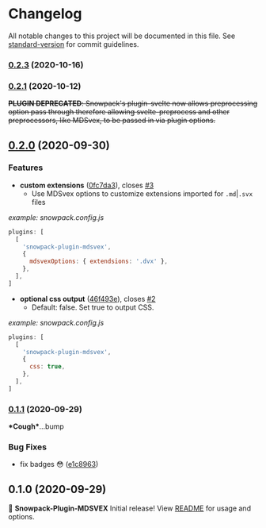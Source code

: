 # Changelog

All notable changes to this project will be documented in this file. See [standard-version](https://github.com/conventional-changelog/standard-version) for commit guidelines.

### [0.2.3](https://github.com/Studiobear/snowpack-plugin-mdsvex/compare/v0.2.1...v0.2.3) (2020-10-16)

### [0.2.1](https://github.com/Studiobear/snowpack-plugin-mdsvex/compare/v0.2.0...v0.2.1) (2020-10-12)

~~**PLUGIN DEPRECATED**: Snowpack's plugin-svelte now allows preprocessing option pass through therefore allowing svelte-preprocess and other preprocessors, like MDSvex, to be passed in via plugin options.~~

## [0.2.0](https://github.com/Studiobear/snowpack-plugin-mdsvex/compare/v0.1.2...v0.2.0) (2020-09-30)

### Features

- **custom extensions** ([0fc7da3](https://github.com/Studiobear/snowpack-plugin-mdsvex/commit/0fc7da3d4fb747f93dafdade7bf7da5f0d670522)), closes [#3](https://github.com/Studiobear/snowpack-plugin-mdsvex/issues/3)
  - Use MDSvex options to customize extensions imported for `.md`|`.svx` files

_example: snowpack.config.js_

```javascript
plugins: [
  [
    'snowpack-plugin-mdsvex',
    {
      mdsvexOptions: { extendsions: '.dvx' },
    },
  ],
]
```

- **optional css output** ([46f493e](https://github.com/Studiobear/snowpack-plugin-mdsvex/commit/46f493e0b1359fdbc1de1059258d17a3e7fbacc9)), closes [#2](https://github.com/Studiobear/snowpack-plugin-mdsvex/issues/2)
  - Default: false. Set true to output CSS.

_example: snowpack.config.js_

```javascript
plugins: [
  [
    'snowpack-plugin-mdsvex',
    {
      css: true,
    },
  ],
]
```

### [0.1.1](https://github.com/Studiobear/snowpack-plugin-mdsvex/compare/v0.1.0...v0.1.1) (2020-09-29)

**\*Cough\***...bump

### Bug Fixes

- fix badges 😳 ([e1c8963](https://github.com/Studiobear/snowpack-plugin-mdsvex/commit/e1c8963b26d41bd5a8223599e772b461bc240597))

## 0.1.0 (2020-09-29)

🎉 **Snowpack-Plugin-MDSVEX** Initial release! View [README](./README.md) for usage and options.
